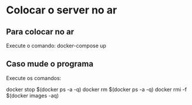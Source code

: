 # Colocar o server no ar

## Para colocar no ar

Execute o comando: docker-compose up

## Caso mude o programa

Execute os comandos:

docker stop $(docker ps -a -q)
docker rm $(docker ps -a -q)
docker rmi -f $(docker images -aq)